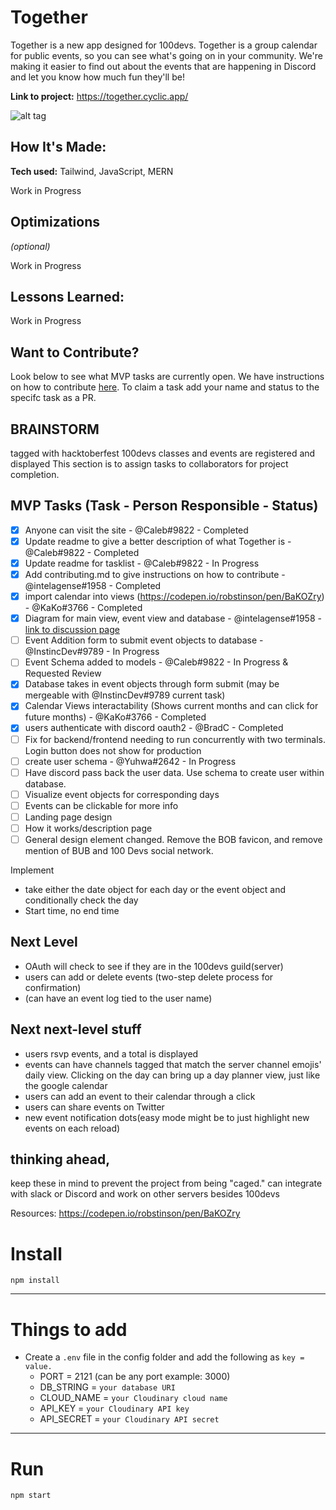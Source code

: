 # Together
Together is a new app designed for 100devs. Together is a group calendar for public events, so you can see what's going on in your community. We're making it easier to find out about the events that are happening in Discord and let you know how much fun they'll be!

**Link to project:** https://together.cyclic.app/

![alt tag](https://i.ibb.co/vVH3qjx/Screen-Shot-2022-11-05-at-12-13-17-PM.png)

## How It's Made:

**Tech used:** Tailwind, JavaScript, MERN

Work in Progress

## Optimizations
*(optional)*

Work in Progress

## Lessons Learned:

Work in Progress

## Want to Contribute?

Look below to see what MVP tasks are currently open. We have instructions on how to contribute [here](https://github.com/Caleb-Cohen/Together/blob/main/CONTRIBUTING.md). To claim a task add your name and status to the specifc task as a PR. 

## BRAINSTORM

tagged with hacktoberfest
100devs classes and events are registered and displayed
This section is to assign tasks to collaborators for project completion.

## MVP Tasks (Task - Person Responsible - Status)
- [x] Anyone can visit the site - @Caleb#9822 - Completed
- [x] Update readme to give a better description of what Together is - @Caleb#9822 - Completed
- [x] Update readme for tasklist - @Caleb#9822 - In Progress
- [x] Add contributing.md to give instructions on how to contribute - @intelagense#1958 - Completed
- [x] import calendar into views (https://codepen.io/robstinson/pen/BaKOZry) - @KaKo#3766 - Completed
- [x] Diagram for main view, event view and database - @intelagense#1958 - [link to discussion page](https://github.com/Caleb-Cohen/Together/discussions/9#discussioncomment-4078602)
- [ ] Event Addition form to submit event objects to database - @InstincDev#9789 - In Progress
- [ ] Event Schema added to models - @Caleb#9822 - In Progress & Requested Review
- [x] Database takes in event objects through form submit (may be mergeable with @InstincDev#9789 current task)
- [x] Calendar Views interactability (Shows current months and can click for future months) - @KaKo#3766 - Completed
- [x] users authenticate with discord oauth2  - @BradC - Completed
- [ ] Fix for backend/frontend needing to run concurrently with two terminals. Login button does not show for production
- [ ] create user schema - @Yuhwa#2642 - In Progress
- [ ] Have discord pass back the user data. Use schema to create user within database.
- [ ] Visualize event objects for corresponding days
- [ ] Events can be clickable for more info
- [ ] Landing page design
- [ ] How it works/description page
- [ ] General design element changed. Remove the BOB favicon, and remove mention of BUB and 100 Devs social network.

Implement
- take either the date object for each day or the event object and conditionally check the day
- Start time, no end time

## Next Level 

- OAuth will check to see if they are in the 100devs guild(server)
- users can add or delete events (two-step delete process for confirmation)
- (can have an event log tied to the user name)

## Next next-level stuff
- users rsvp events, and a total is displayed
- events can have channels tagged that match the server channel emojis' daily view. Clicking on the day can bring up a day planner view, just like the google calendar
- users can add an event to their calendar through a click
- users can share events on Twitter
- new event notification dots(easy mode might be to just highlight new events on each reload)

## thinking ahead,
keep these in mind to prevent the project from being "caged."
can integrate with slack or Discord and work on other servers besides 100devs

Resources:
https://codepen.io/robstinson/pen/BaKOZry 

# Install

`npm install`

---

# Things to add

- Create a `.env` file in the config folder and add the following as `key = value.`
  - PORT = 2121 (can be any port example: 3000)
  - DB_STRING = `your database URI`
  - CLOUD_NAME = `your Cloudinary cloud name`
  - API_KEY = `your Cloudinary API key`
  - API_SECRET = `your Cloudinary API secret`

---

# Run

`npm start`

